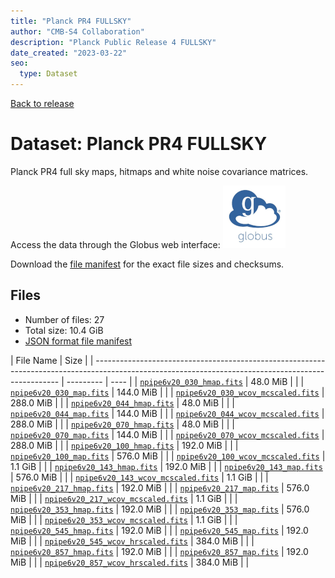 ```yaml
---
title: "Planck PR4 FULLSKY"
author: "CMB-S4 Collaboration"
description: "Planck Public Release 4 FULLSKY"
date_created: "2023-03-22"
seo:
  type: Dataset
---
```


[Back to release](./planck_pr4.html#datasets)

# Dataset: Planck PR4 FULLSKY

Planck PR4 full sky maps, hitmaps and white noise covariance matrices.

Access the data through the Globus web interface: [![Download via Globus](images/globus-logo.png)](https://app.globus.org/file-manager?origin_id=38f01147-f09e-483d-a552-3866669a846d&origin_path=%2Fpublic%2Fplanck%2Fplanck_pr4%2Ffullsky%2F)

Download the [file manifest](https://g-456d30.0ed28.75bc.data.globus.org/public/planck/planck_pr4/fullsky/manifest.json) for the exact file sizes and checksums.

## Files

- Number of files: 27
- Total size: 10.4 GiB
- [JSON format file manifest](https://g-456d30.0ed28.75bc.data.globus.org/public/planck/planck_pr4/fullsky/manifest.json)

|                                                                      File Name                                                                      | Size |
| --------------------------------------------------------------------------------------------------------------------------------------------------- | --------- | ---- |
| [`npipe6v20_030_hmap.fits`](https://g-456d30.0ed28.75bc.data.globus.org/public/planck/planck_pr4/fullsky/npipe6v20_030_hmap.fits)                   | 48.0 MiB  |      |
| [`npipe6v20_030_map.fits`](https://g-456d30.0ed28.75bc.data.globus.org/public/planck/planck_pr4/fullsky/npipe6v20_030_map.fits)                     | 144.0 MiB |      |
| [`npipe6v20_030_wcov_mcscaled.fits`](https://g-456d30.0ed28.75bc.data.globus.org/public/planck/planck_pr4/fullsky/npipe6v20_030_wcov_mcscaled.fits) | 288.0 MiB |      |
| [`npipe6v20_044_hmap.fits`](https://g-456d30.0ed28.75bc.data.globus.org/public/planck/planck_pr4/fullsky/npipe6v20_044_hmap.fits)                   | 48.0 MiB  |      |
| [`npipe6v20_044_map.fits`](https://g-456d30.0ed28.75bc.data.globus.org/public/planck/planck_pr4/fullsky/npipe6v20_044_map.fits)                     | 144.0 MiB |      |
| [`npipe6v20_044_wcov_mcscaled.fits`](https://g-456d30.0ed28.75bc.data.globus.org/public/planck/planck_pr4/fullsky/npipe6v20_044_wcov_mcscaled.fits) | 288.0 MiB |      |
| [`npipe6v20_070_hmap.fits`](https://g-456d30.0ed28.75bc.data.globus.org/public/planck/planck_pr4/fullsky/npipe6v20_070_hmap.fits)                   | 48.0 MiB  |      |
| [`npipe6v20_070_map.fits`](https://g-456d30.0ed28.75bc.data.globus.org/public/planck/planck_pr4/fullsky/npipe6v20_070_map.fits)                     | 144.0 MiB |      |
| [`npipe6v20_070_wcov_mcscaled.fits`](https://g-456d30.0ed28.75bc.data.globus.org/public/planck/planck_pr4/fullsky/npipe6v20_070_wcov_mcscaled.fits) | 288.0 MiB |      |
| [`npipe6v20_100_hmap.fits`](https://g-456d30.0ed28.75bc.data.globus.org/public/planck/planck_pr4/fullsky/npipe6v20_100_hmap.fits)                   | 192.0 MiB |      |
| [`npipe6v20_100_map.fits`](https://g-456d30.0ed28.75bc.data.globus.org/public/planck/planck_pr4/fullsky/npipe6v20_100_map.fits)                     | 576.0 MiB |      |
| [`npipe6v20_100_wcov_mcscaled.fits`](https://g-456d30.0ed28.75bc.data.globus.org/public/planck/planck_pr4/fullsky/npipe6v20_100_wcov_mcscaled.fits) | 1.1 GiB   |      |
| [`npipe6v20_143_hmap.fits`](https://g-456d30.0ed28.75bc.data.globus.org/public/planck/planck_pr4/fullsky/npipe6v20_143_hmap.fits)                   | 192.0 MiB |      |
| [`npipe6v20_143_map.fits`](https://g-456d30.0ed28.75bc.data.globus.org/public/planck/planck_pr4/fullsky/npipe6v20_143_map.fits)                     | 576.0 MiB |      |
| [`npipe6v20_143_wcov_mcscaled.fits`](https://g-456d30.0ed28.75bc.data.globus.org/public/planck/planck_pr4/fullsky/npipe6v20_143_wcov_mcscaled.fits) | 1.1 GiB   |      |
| [`npipe6v20_217_hmap.fits`](https://g-456d30.0ed28.75bc.data.globus.org/public/planck/planck_pr4/fullsky/npipe6v20_217_hmap.fits)                   | 192.0 MiB |      |
| [`npipe6v20_217_map.fits`](https://g-456d30.0ed28.75bc.data.globus.org/public/planck/planck_pr4/fullsky/npipe6v20_217_map.fits)                     | 576.0 MiB |      |
| [`npipe6v20_217_wcov_mcscaled.fits`](https://g-456d30.0ed28.75bc.data.globus.org/public/planck/planck_pr4/fullsky/npipe6v20_217_wcov_mcscaled.fits) | 1.1 GiB   |      |
| [`npipe6v20_353_hmap.fits`](https://g-456d30.0ed28.75bc.data.globus.org/public/planck/planck_pr4/fullsky/npipe6v20_353_hmap.fits)                   | 192.0 MiB |      |
| [`npipe6v20_353_map.fits`](https://g-456d30.0ed28.75bc.data.globus.org/public/planck/planck_pr4/fullsky/npipe6v20_353_map.fits)                     | 576.0 MiB |      |
| [`npipe6v20_353_wcov_mcscaled.fits`](https://g-456d30.0ed28.75bc.data.globus.org/public/planck/planck_pr4/fullsky/npipe6v20_353_wcov_mcscaled.fits) | 1.1 GiB   |      |
| [`npipe6v20_545_hmap.fits`](https://g-456d30.0ed28.75bc.data.globus.org/public/planck/planck_pr4/fullsky/npipe6v20_545_hmap.fits)                   | 192.0 MiB |      |
| [`npipe6v20_545_map.fits`](https://g-456d30.0ed28.75bc.data.globus.org/public/planck/planck_pr4/fullsky/npipe6v20_545_map.fits)                     | 192.0 MiB |      |
| [`npipe6v20_545_wcov_hrscaled.fits`](https://g-456d30.0ed28.75bc.data.globus.org/public/planck/planck_pr4/fullsky/npipe6v20_545_wcov_hrscaled.fits) | 384.0 MiB |      |
| [`npipe6v20_857_hmap.fits`](https://g-456d30.0ed28.75bc.data.globus.org/public/planck/planck_pr4/fullsky/npipe6v20_857_hmap.fits)                   | 192.0 MiB |      |
| [`npipe6v20_857_map.fits`](https://g-456d30.0ed28.75bc.data.globus.org/public/planck/planck_pr4/fullsky/npipe6v20_857_map.fits)                     | 192.0 MiB |      |
| [`npipe6v20_857_wcov_hrscaled.fits`](https://g-456d30.0ed28.75bc.data.globus.org/public/planck/planck_pr4/fullsky/npipe6v20_857_wcov_hrscaled.fits) | 384.0 MiB |      |
